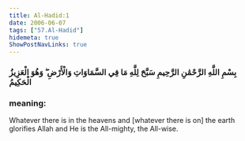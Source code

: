 ```yaml
---
title: Al-Hadid:1
date: 2006-06-07
tags: ["57.Al-Hadid"]
hidemeta: true 
ShowPostNavLinks: true 
---
```

### بِسْمِ اللَّهِ الرَّحْمَٰنِ الرَّحِيمِ سَبَّحَ لِلَّهِ مَا فِي السَّمَاوَاتِ وَالْأَرْضِ ۖ وَهُوَ الْعَزِيزُ الْحَكِيمُ
### meaning: 
Whatever there is in the heavens and [whatever there is on] the earth glorifies Allah and He is the All-mighty, the All-wise.
